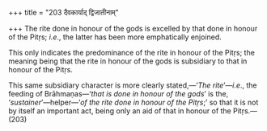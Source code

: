 +++
title = "203 दैवकार्याद् द्विजातीनाम्"

+++
The rite done in honour of the gods is excelled by that done in honour
of the Pitṛs; *i.e*., the latter has been more emphatically enjoined.

This only indicates the predominance of the rite in honour of the Pitṛs;
the meaning being that the rite in honour of the gods is subsidiary to
that in honour of the Pitṛs.

This same subsidiary character is more clearly stated,—‘*The
rite*’—*i.e*., the feeding of Brāhmaṇas—‘*that is done in honour of the
gods*’ is the, ‘*sustainer*’—helper—‘*of the rite done in honour of the
Pitṛs*;’ so that it is not by itself an important act, being only an aid
of that in honour of the Pitṛs.—(203)


